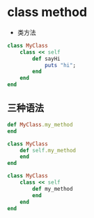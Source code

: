# class method
- 类方法

```rb
class MyClass
    class << self
        def sayHi
            puts "hi";
        end
    end
end
```

## 三种语法
```rb
def MyClass.my_method
end

class MyClass
    def self.my_method
    end
end

class MyClass
    class << self
        def my_method
        end
    end
end
```
